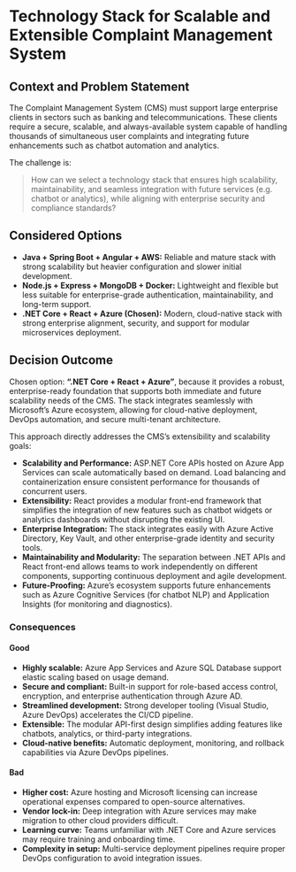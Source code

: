 # Technology Stack for Scalable and Extensible Complaint Management System

## Context and Problem Statement

The Complaint Management System (CMS) must support large enterprise clients in sectors such as banking and telecommunications. These clients require a secure, scalable, and always-available system capable of handling thousands of simultaneous user complaints and integrating future enhancements such as chatbot automation and analytics.

The challenge is:

> How can we select a technology stack that ensures high scalability, maintainability, and seamless integration with future services (e.g. chatbot or analytics), while aligning with enterprise security and compliance standards?

## Considered Options

* **Java + Spring Boot + Angular + AWS:** Reliable and mature stack with strong scalability but heavier configuration and slower initial development.  
* **Node.js + Express + MongoDB + Docker:** Lightweight and flexible but less suitable for enterprise-grade authentication, maintainability, and long-term support.  
* **.NET Core + React + Azure (Chosen):** Modern, cloud-native stack with strong enterprise alignment, security, and support for modular microservices deployment.

## Decision Outcome

Chosen option: **“.NET Core + React + Azure”**, because it provides a robust, enterprise-ready foundation that supports both immediate and future scalability needs of the CMS. The stack integrates seamlessly with Microsoft’s Azure ecosystem, allowing for cloud-native deployment, DevOps automation, and secure multi-tenant architecture.

This approach directly addresses the CMS’s extensibility and scalability goals:

* **Scalability and Performance:** ASP.NET Core APIs hosted on Azure App Services can scale automatically based on demand. Load balancing and containerization ensure consistent performance for thousands of concurrent users.
* **Extensibility:** React provides a modular front-end framework that simplifies the integration of new features such as chatbot widgets or analytics dashboards without disrupting the existing UI.
* **Enterprise Integration:** The stack integrates easily with Azure Active Directory, Key Vault, and other enterprise-grade identity and security tools.
* **Maintainability and Modularity:** The separation between .NET APIs and React front-end allows teams to work independently on different components, supporting continuous deployment and agile development.
* **Future-Proofing:** Azure’s ecosystem supports future enhancements such as Azure Cognitive Services (for chatbot NLP) and Application Insights (for monitoring and diagnostics).

### Consequences

#### Good

* **Highly scalable:** Azure App Services and Azure SQL Database support elastic scaling based on usage demand.  
* **Secure and compliant:** Built-in support for role-based access control, encryption, and enterprise authentication through Azure AD.  
* **Streamlined development:** Strong developer tooling (Visual Studio, Azure DevOps) accelerates the CI/CD pipeline.  
* **Extensible:** The modular API-first design simplifies adding features like chatbots, analytics, or third-party integrations.  
* **Cloud-native benefits:** Automatic deployment, monitoring, and rollback capabilities via Azure DevOps pipelines.

#### Bad

* **Higher cost:** Azure hosting and Microsoft licensing can increase operational expenses compared to open-source alternatives.  
* **Vendor lock-in:** Deep integration with Azure services may make migration to other cloud providers difficult.  
* **Learning curve:** Teams unfamiliar with .NET Core and Azure services may require training and onboarding time.  
* **Complexity in setup:** Multi-service deployment pipelines require proper DevOps configuration to avoid integration issues.

